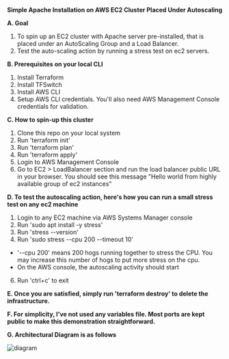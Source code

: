 **Simple Apache Installation on AWS EC2 Cluster Placed Under Autoscaling**

**A. Goal** 

1. To spin up an EC2 cluster with Apache server pre-installed, that is placed under an AutoScaling Group and a Load Balancer.
2. Test the auto-scaling action by running a stress test on ec2 servers. 

**B. Prerequisites on your local CLI**

1. Install Terraform
2. Install TFSwitch
3. Install AWS CLI
4. Setup AWS CLI credentials. You'll also need AWS Management Console credentials for validation.

**C. How to spin-up this cluster**

1. Clone this repo on your local system
2. Run 'terraform init'
3. Run 'terraform plan'
4. Run 'terraform apply'
5. Login to AWS Management Console
6. Go to EC2 > LoadBalancer section and run the load balancer public URL in your browser. You should see this message "Hello world from highly available group of ec2 instances"

**D. To test the autoscaling action, here's how you can run a small stress test on any ec2 machine**

1. Login to any EC2 machine via AWS Systems Manager console
2. Run 'sudo apt install -y stress'
3. Run 'stress --version'
4. Run 'sudo stress --cpu 200 --timeout 10'
* '--cpu 200' means 200 hogs running together to stress the CPU. You may increase this number of hogs to put more stress on the cpu.
* On the AWS console, the autoscaling activity should start
6. Run 'ctrl+c' to exit

**E. Once you are satisfied, simply run 'terraform destroy' to delete the infrastructure.**

**F. For simplicity, I've not used any variables file. Most ports are kept public to make this demonstration straightforward.**

**G. Architectural Diagram is as follows**

![diagram](https://github.com/dgrack/eyecareleaders/assets/75610814/b9890048-15cb-471e-91af-4d8cf53d09f1)

